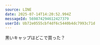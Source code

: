 ```yaml
---
source: LINE
date: 2025-07-14T14:20:52.994Z
messageId: 569874294612427379
userId: Ub72e0555cbf4df6c5440b4dc7993c71d
---
```


黒いキャップはどこで買った？